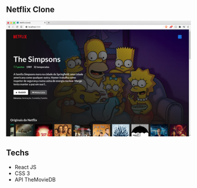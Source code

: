 ## Netflix Clone

![screenshot](screenshot.png)

## Techs

<ul>
    <li>React JS</li>
    <li>CSS 3</li>
    <li>API TheMovieDB</li>
</ul>
